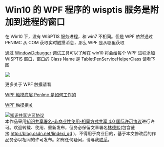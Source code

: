 
# Win10 的 WPF 程序的 wisptis 服务是附加到进程的窗口

在 Win10 下，没有 WISPTIS 服务进程，和 win7 不相同。但是 WPF 依然通过 PENIMC 从 COM 获取实时触摸消息，那么 WPF 是从哪里获取

<!--more-->


<!-- CreateTime:2020/7/30 17:19:49 -->

<!-- 发布 -->

通过 [WindowDebugger](https://github.com/kkwpsv/WindowDebugger ) 调试工具可以了解在 win10 将会给每个 WPF 进程添加 WISPTIS 窗口，窗口的 Class Name 是 TabletPenServiceHelperClass 请看下图

<!-- ![](image/Win10 的 WPF 程序的 wisptis 服务是附加到进程的窗口/Win10 的 WPF 程序的 wisptis 服务是附加到进程的窗口0.png) -->

![](http://image.acmx.xyz/lindexi%2F20207301722262659.jpg)

更多关于 WPF 触摸请看

[WPF 触摸底层 PenImc 是如何工作的](https://blog.lindexi.com/post/WPF-%E8%A7%A6%E6%91%B8%E5%BA%95%E5%B1%82-PenImc-%E6%98%AF%E5%A6%82%E4%BD%95%E5%B7%A5%E4%BD%9C%E7%9A%84.html)

[WPF 触摸相关](https://blog.lindexi.com/post/WPF-%E8%A7%A6%E6%91%B8%E7%9B%B8%E5%85%B3.html)




<a rel="license" href="http://creativecommons.org/licenses/by-nc-sa/4.0/"><img alt="知识共享许可协议" style="border-width:0" src="https://licensebuttons.net/l/by-nc-sa/4.0/88x31.png" /></a><br />本作品采用<a rel="license" href="http://creativecommons.org/licenses/by-nc-sa/4.0/">知识共享署名-非商业性使用-相同方式共享 4.0 国际许可协议</a>进行许可。欢迎转载、使用、重新发布，但务必保留文章署名[林德熙](http://blog.csdn.net/lindexi_gd)(包含链接:http://blog.csdn.net/lindexi_gd )，不得用于商业目的，基于本文修改后的作品务必以相同的许可发布。如有任何疑问，请与我[联系](mailto:lindexi_gd@163.com)。